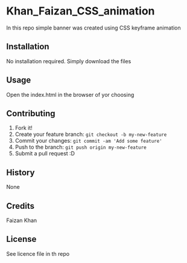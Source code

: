# Khan_Faizan_CSS_animation
In this repo simple banner was created using CSS keyframe animation 

## Installation
No installation required. Simply download the files

## Usage
Open the index.html in the browser of yor choosing

## Contributing
1. Fork it!
2. Create your feature branch: `git checkout -b my-new-feature`
3. Commit your changes: `git commit -am 'Add some feature'`
4. Push to the branch: `git push origin my-new-feature`
5. Submit a pull request :D

## History
None

## Credits
Faizan Khan

## License
See licence file in th repo
